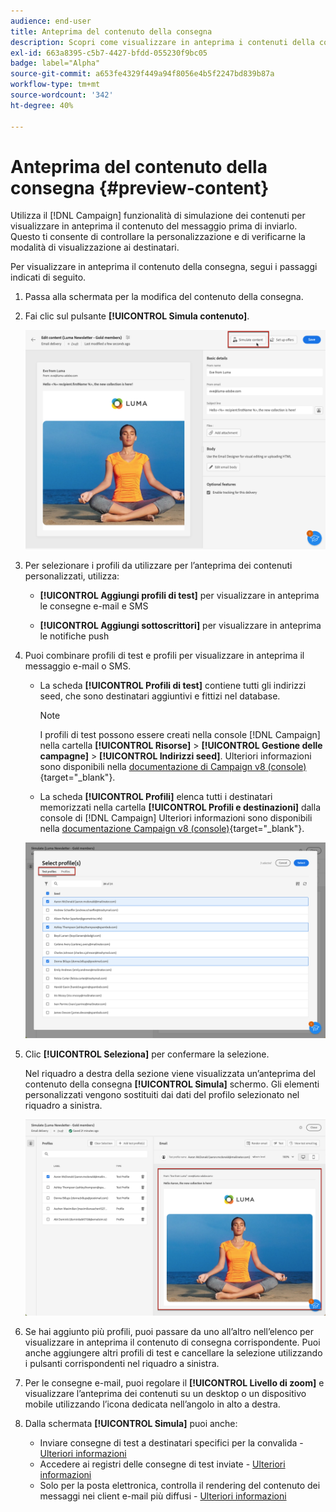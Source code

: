 ```yaml
---
audience: end-user
title: Anteprima del contenuto della consegna
description: Scopri come visualizzare in anteprima i contenuti della consegna con l’interfaccia web di Campaign
exl-id: 663a8395-c5b7-4427-bfdd-055230f9bc05
badge: label="Alpha"
source-git-commit: a653fe4329f449a94f8056e4b5f2247bd839b87a
workflow-type: tm+mt
source-wordcount: '342'
ht-degree: 40%

---
```



# Anteprima del contenuto della consegna {#preview-content}

Utilizza il [!DNL Campaign] funzionalità di simulazione dei contenuti per visualizzare in anteprima il contenuto del messaggio prima di inviarlo. Questo ti consente di controllare la personalizzazione e di verificarne la modalità di visualizzazione ai destinatari.

Per visualizzare in anteprima il contenuto della consegna, segui i passaggi indicati di seguito.

1. Passa alla schermata per la modifica del contenuto della consegna.

   <!--email [Edit content](../content/edit-content.md) screen or to the [Email Designer](../content/get-started-email-designer.md).-->

1. Fai clic sul pulsante **[!UICONTROL Simula contenuto]**.

   ![](assets/simulate-button.png)

1. Per selezionare i profili da utilizzare per l’anteprima dei contenuti personalizzati, utilizza:

   * **[!UICONTROL Aggiungi profili di test]** per visualizzare in anteprima le consegne e-mail e SMS

   * **[!UICONTROL Aggiungi sottoscrittori]** per visualizzare in anteprima le notifiche push

1. Puoi combinare profili di test e profili per visualizzare in anteprima il messaggio e-mail o SMS.

   * La scheda **[!UICONTROL Profili di test]** contiene tutti gli indirizzi seed, che sono destinatari aggiuntivi e fittizi nel database.

     >[!NOTE]
     >
     >I profili di test possono essere creati nella console [!DNL Campaign] nella cartella **[!UICONTROL Risorse]** > **[!UICONTROL Gestione delle campagne]** > **[!UICONTROL Indirizzi seed]**. Ulteriori informazioni sono disponibili nella [documentazione di Campaign v8 (console)](https://experienceleague.adobe.com/docs/campaign/campaign-v8/audience/add-profiles/test-profiles.html?lang=it){target="_blank"}.

   * La scheda **[!UICONTROL Profili]** elenca tutti i destinatari memorizzati nella cartella **[!UICONTROL Profili e destinazioni]** dalla console di [!DNL Campaign] Ulteriori informazioni sono disponibili nella [documentazione Campaign v8 (console)](https://experienceleague.adobe.com/docs/campaign/campaign-v8/audience/view-profiles.html?lang=it){target="_blank"}.

   ![](assets/simulate-select-profiles.png)

1. Clic **[!UICONTROL Seleziona]** per confermare la selezione.

   Nel riquadro a destra della sezione viene visualizzata un’anteprima del contenuto della consegna **[!UICONTROL Simula]** schermo. Gli elementi personalizzati vengono sostituiti dai dati del profilo selezionato nel riquadro a sinistra.

   ![](assets/simulate-preview.png)

1. Se hai aggiunto più profili, puoi passare da uno all’altro nell’elenco per visualizzare in anteprima il contenuto di consegna corrispondente. Puoi anche aggiungere altri profili di test e cancellare la selezione utilizzando i pulsanti corrispondenti nel riquadro a sinistra.

1. Per le consegne e-mail, puoi regolare il **[!UICONTROL Livello di zoom]** e visualizzare l’anteprima dei contenuti su un desktop o un dispositivo mobile utilizzando l’icona dedicata nell’angolo in alto a destra.

1. Dalla schermata **[!UICONTROL Simula]** puoi anche:
   * Inviare consegne di test a destinatari specifici per la convalida - [Ulteriori informazioni](proofs.md)
   * Accedere ai registri delle consegne di test inviate - [Ulteriori informazioni](proofs.md#access-proofs)
   * Solo per la posta elettronica, controlla il rendering del contenuto dei messaggi nei client e-mail più diffusi - [Ulteriori informazioni](email-rendering.md)



